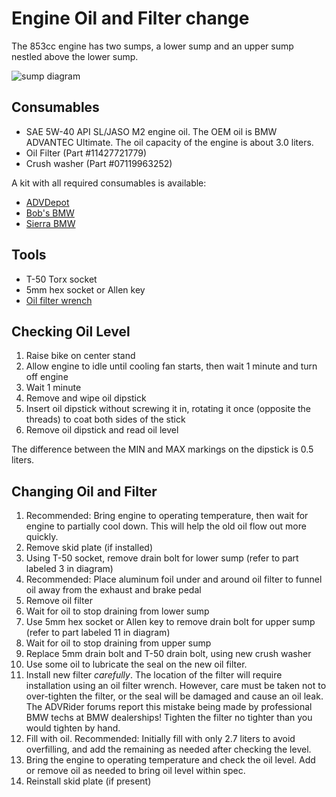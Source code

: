 # Engine Oil and Filter change

The 853cc engine has two sumps, a lower sump and an upper sump nestled above
the lower sump.

![sump diagram](assets/oil-sump.gif)

## Consumables

- SAE 5W-40 API SL/JASO M2 engine oil. The OEM oil is BMW ADVANTEC Ultimate. 
 The oil capacity of the engine is about 3.0 liters.
- Oil Filter (Part #11427721779)
- Crush washer (Part #07119963252)

A kit with all required consumables is available:

- [ADVDepot](https://advdepot.com/products/bmw-oil-change-kit-f750gs-f850gs)
- [Bob's BMW](https://www.bobsbmw.com/store/product/complete-oil-change-kit-for-f750gs-f850gs--adv-f900rxr)
- [Sierra BMW](https://www.shopbmwmotorcycle.com/products/bmw-f850gs-f750gs-oil-change-kit)

## Tools

- T-50 Torx socket
- 5mm hex socket or Allen key
- [Oil filter wrench](https://www.bobsbmw.com/store/product/bobs-oil-filter-wrench-k-models-most-oilheads-water-cooled-boxers-f750850gs)

## Checking Oil Level

1. Raise bike on center stand
1. Allow engine to idle until cooling fan starts, then wait 1 minute and turn
   off engine
1. Wait 1 minute
1. Remove and wipe oil dipstick
1. Insert oil dipstick without screwing it in, rotating it once (opposite the
   threads) to coat both sides of the stick
1. Remove oil dipstick and read oil level

The difference between the MIN and MAX markings on the dipstick is 0.5 liters.

## Changing Oil and Filter

1. Recommended: Bring engine to operating temperature, then wait for engine to
   partially cool down. This will help the old oil flow out more quickly.
1. Remove skid plate (if installed)
1. Using T-50 socket, remove drain bolt for lower sump (refer to part labeled 3
   in diagram)
1. Recommended: Place aluminum foil under and around oil filter to funnel oil
   away from the exhaust and brake pedal
1. Remove oil filter
1. Wait for oil to stop draining from lower sump
1. Use 5mm hex socket or Allen key to remove drain bolt for upper
   sump (refer to part labeled 11 in diagram)
1. Wait for oil to stop draining from upper sump
1. Replace 5mm drain bolt and T-50 drain bolt, using new crush
   washer
1. Use some oil to lubricate the seal on the new oil filter.
1. Install new filter _carefully_. The location of the filter will require
   installation using an oil filter wrench. However, care must be taken not to
over-tighten the filter, or the seal will be damaged and cause an oil leak. The
ADVRider forums report this mistake being made by professional BMW techs at BMW
dealerships! Tighten the filter no tighter than you would tighten by hand.
1. Fill with oil. Recommended: Initially fill with only 2.7 liters to avoid
   overfilling, and add the remaining as needed after checking the level.
1. Bring the engine to operating temperature and check the oil level. Add or
   remove oil as needed to bring oil level within spec.
1. Reinstall skid plate (if present)

